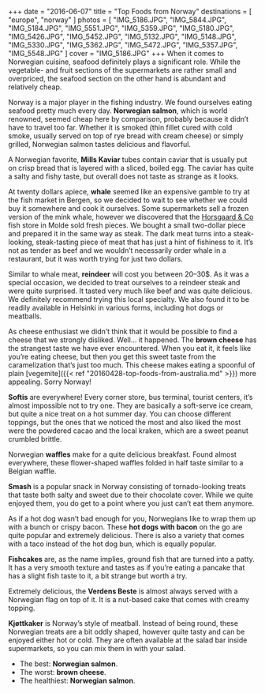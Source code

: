 +++
date    = "2016-06-07"
title   = "Top Foods from Norway"
destinations = [ "europe", "norway" ]
photos = [
  "IMG_5186.JPG", "IMG_5844.JPG", "IMG_5184.JPG", "IMG_5551.JPG", "IMG_5359.JPG",
  "IMG_5180.JPG", "IMG_5426.JPG", "IMG_5452.JPG", "IMG_5132.JPG", "IMG_5148.JPG",
  "IMG_5330.JPG", "IMG_5362.JPG", "IMG_5472.JPG", "IMG_5357.JPG", "IMG_5548.JPG"
]
cover = "IMG_5186.JPG"
+++
When it comes to Norwegian cuisine, seafood definitely plays a significant role. While the vegetable- and fruit sections of the supermarkets are rather small and overpriced, the seafood section on the other hand is abundant and relatively cheap.
<!--more-->
Norway is a major player in the fishing industry. We found ourselves eating seafood pretty much every day. **Norwegian salmon**, which is world renowned, seemed cheap here by comparison, probably because it didn’t have to travel too far. Whether it is smoked (thin fillet cured with cold smoke, usually served on top of rye bread with cream cheese) or simply grilled, Norwegian salmon tastes delicious and flavorful.

A Norwegian favorite, **Mills Kaviar** tubes contain caviar that is usually put on crisp bread that is layered with a sliced, boiled egg. The caviar has quite a salty and fishy taste, but overall does not taste as strange as it looks.

At twenty dollars apiece, **whale** seemed like an expensive gamble to try at the fish market in Bergen, so we decided to wait to see whether we could buy it somewhere and cook it ourselves. Some supermarkets sell a frozen version of the mink whale, however we discovered that the [Horsgaard & Co](http://horsgaard.no/) fish store in Molde sold fresh pieces. We bought a small two-dollar piece and prepared it in the same way as steak. The dark meat turns into a steak-looking, steak-tasting piece of meat that has just a hint of fishiness to it. It’s not as tender as beef and we wouldn’t necessarily order whale in a restaurant, but it was worth trying for just two dollars.

Similar to whale meat, **reindeer** will cost you between 20–30$. As it was a special occasion, we decided to treat ourselves to a reindeer steak and were quite surprised. It tasted very much like beef and was quite delicious. We definitely recommend trying this local specialty. We also found it to be readily available in Helsinki in various forms, including hot dogs or meatballs.

As cheese enthusiast we didn’t think that it would be possible to find a cheese that we strongly disliked. Well… it happened. The **brown cheese** has the strangest taste we have ever encountered. When you eat it, it feels like you’re eating cheese, but then you get this sweet taste from the caramelization that’s just too much. This cheese makes eating a spoonful of plain [vegemite]({{< ref "20160428-top-foods-from-australia.md" >}}) more appealing. Sorry Norway!

**Softis** are everywhere! Every corner store, bus terminal, tourist centers,  it’s almost impossible not to try one. They are basically a soft-serve ice cream, but quite a nice treat on a hot summer day. You can choose different toppings, but the ones that we noticed the most and also liked the most were the powdered cacao and the local kraken, which are a sweet peanut crumbled brittle.

Norwegian **waffles** make for a quite delicious breakfast. Found almost everywhere, these flower-shaped waffles folded in half taste similar to a Belgian waffle.

**Smash** is a popular snack in Norway consisting of tornado-looking treats that taste both salty and sweet due to their chocolate cover. While we quite enjoyed them, you do get to a point where you just can’t eat them anymore.

As if a hot dog wasn’t bad enough for you, Norwegians like to wrap them up with a bunch or crispy bacon. These **hot dogs with bacon** on the go are quite popular and extremely delicious. There is also a variety that comes with a taco instead of the hot dog bun, which is equally popular.

**Fishcakes** are, as the name implies, ground fish that are turned into a patty. It has a very smooth texture and tastes as if you’re eating a pancake that has a slight fish taste to it, a bit strange but worth a try.

Extremely delicious, the **Verdens Beste** is almost always served with a Norwegian flag on top of it. It is a nut-based cake that comes with creamy topping.

**Kjøttkaker** is Norway’s style of meatball. Instead of being round, these Norwegian treats are a bit oddly shaped, however quite tasty and can be enjoyed either hot or cold. They are often available at the salad bar inside supermarkets, so you can mix them in with your salad.

* The best: **Norwegian salmon**.
* The worst: **brown cheese**.
* The healthiest: **Norwegian salmon**.